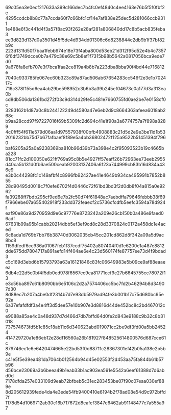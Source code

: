 69c05ea3e0ecf217633a399c166dec7b4fc0ef4840c4ee4163e76b5f5f0fbf2e
4295ccdcb8b8c77a7ccda60f7c66bfc1cf14e7af838e25dec5d281066ccb9311
1e488e6f3c441d4f3a57f8ac93f262e28af281a806840dd17c8b5acb835feba3
ee3d823d137d0a3501d45f5de4d934dd01306c6d8238844c2db9b1f37bf82b9c
223d131fd50f7baa1febb974e18e73f4aba800d53eb21d312f95d52e4b4c7357
6f6df3749dcce0b7a479c38e69c5b8ef1f7315b98b5642a0817056bca9ede7d0
9a678fa8efb707e3f7bca1faa2ce819a4b8b7a223dba8bba90f4bd44e716812e
7040c933785fe067ec60b323c89a87ad506ab67654283cc546f2e3e1b702417c
716c378f155d6ea4ab29be598952c3b6b3a39b245ef04673c0a177d3a313ea0b
cd8db506da1361bd272f03c9d314d29fe5c481e7660755fd0ae2be7e0158cf0c
3283162b1d87a0c8b244122249d4580a47e6eb2d9c8664363afeea6018ab268e
b9aa28ccd97f97227016f69b5309fc2d694c41e1f90a3a6774757a7f898a8289
4c0fff54f611e579d06aa1d97557938f00bfb4908883c21d5d2e9e3be11d1b53
2016232bb75d7b67fafbaef8f89e5a4bb36802472f125a9522b51451394f7960
baf6205a25a0a9238369ba810b96d39b73a398e4c2f95093523b19c4665ba228
81cc71fc2d100050e621ff769a95c8b5e4927ff57eaff26b72963ee73eeb2955
d40ca5b131d0fb6ae500ceab92003137406a6f23a744999cb83b16d834a436e9
e3b0c44298fc1c149afbf4c8996fb92427ae41e4649b934ca495991b7852b855
28d90495d0018c7f0efe6702f4d0446c72f61bd3bd3f2d0db8f04a815a0e9262
fa39288ff7bdb295cf9ed6e7b2fc50d74f61848ac7aebdffa79646febbb38f69
f7966ebe07a655402918f233dd372feaecf2c5736cfcdfb5eefc3594a78d924f
eaf90e86a9d270959d9e6c97776e8723242a209e26cb150b0a486e9faed06adf
67631b99a95b1cabb20214dbb5ef3ef9cd8c28d3370824c0172a458dc1e4aced
6c8ada1d769b7bb76b38740d3062035cb45cc201cd862d8f342a09a5d9ac8bc8
1159dfedf6cc936a01067feb1f37ccdf75402a807404f0d1e6200e1a487e8812
dde675dd7804717a891aefd14f404ae6e4c23d560174fe87757ee73d4f9bdad3
c5c169d3ebd6b15793793a63a16121846c83fc06649983e5b09ce9af88eaaeea
6db4c22d5c0bf4f5db0ed978f6567ec9ea81771ccf9c27b6645755cc78072f13
e3c56ba897c61b8090bb6e5106c2d2a7574406cc5bc7fd2b46294b8d34907d30
8d88ec7b207a4be0df2314b7d7e93db5979ad94fe3b001b17c75d680bc95e92a
6a37efafdfdf3a4e4ff3d5dee57e10b907e3d8816d44de452bc8c2bd467012c0
e9088a85ae4c0a48d937d7d466d7db7bffd64d0fe2d843e9188c9b32c8b31018
737574673fd5b1c85c18ab11c6d340623abd019071cc2be9df3fd00a5bb24524
414729720a1e86eb12e28df16560a26b181927f848525614800576d687cce61c
879746ec1e6e6420474665e22bd53f0d88711c28367301ef42b05a138e2b5b9e
c41e5f5e39ea481da7064b012564b94d45e02553f2d453aa75fa844b61b57b96
d56bce23069a3b6beea49b1eab33b1ac903ea591e5542a6eef61388d7d6abd0d
7178dfda257e033109d9eab72bfbeb5c31ec283453be07f90c07eaa030ef889e
8d205612939fede4da4e3ede54fb9400410e6194b2f78ad08e54d9c972bffd7f
1178d54d1069712ab30c16b717672d8eafef3847e6462ab91148477c7a555a97

